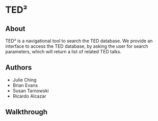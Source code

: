 # TED²

## About
TED² is a navigational tool to search the TED database.  We provide an interface to access the TED database, by asking the user for search parameters, which will return a list of related TED talks. 

## Authors
* Julie Ching
* Brian Evans
* Susan Tarnowski
* Ricardo Alcazar

## Walkthrough

